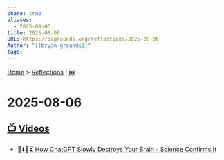 ```yaml
---
share: true
aliases:
  - 2025-08-06
title: 2025-08-06
URL: https://bagrounds.org/reflections/2025-08-06
Author: "[[bryan-grounds]]"
tags: 
---
```

[Home](../index.md) > [Reflections](./index.md) | [⏮️](./2025-08-05.md)  
# 2025-08-06  
## [📺 Videos](../videos/index.md)  
- [🤖⬇️🧠⏳ How ChatGPT Slowly Destroys Your Brain - Science Confirms It](../videos/how-chatgpt-slowly-destroys-your-brain-science-confirms-it.md)